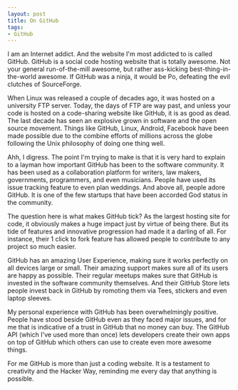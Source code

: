 ```yaml
---
layout: post
title: On GitHub
tags:
- GitHub
---
```

I am an Internet addict. And the website I'm most addicted to is called GitHub. GitHub is a social code hosting website that is totally awesome. Not your general run-of-the-mill awesome, but rather ass-kicking best-thing-in-the-world awesome. If GitHub was a ninja, it would be Po, defeating the evil clutches of SourceForge.

When Linux was released a couple of decades ago, it was hosted on a university FTP server. Today, the days of FTP are way past, and unless your code is hosted on a code-sharing website like GitHub, it is as good as dead. The last decade has seen an explosive grown in software and the open source movement. Things like GitHub, Linux, Android, Facebook have been made possible due to the combine efforts of millions across the globe following the Unix philosophy of doing one thing well.

Ahh, I digress. The point I'm trying to make is that it is very hard to explain to a layman how important GitHub  has been to the software community. It has been used as a collaboration platform for writers, law makers, governments, programmers, and even musicians. People have used its issue tracking feature to even plan weddings. And above all, people adore GitHub. It is one of the few startups that have been accorded God status in the community.

The question here is what makes GitHub tick? As the largest hosting site for code, it obviously makes a huge impact just by virtue of being there. But its tide of features and innovative progression had made it a darling of all. For instance, their 1 click to fork feature has allowed people to contribute to any project so much easier.

GitHub has an amazing User Experience, making sure it works  perfectly on all devices large or small. Their amazing support makes sure all of its users are happy as possible. Their regular meetups makes sure that GitHub is invested in the software community themselves. And their GitHub Store lets people invest back in GitHub by romoting them via Tees, stickers and  even laptop sleeves.

My personal experience with GitHub has been overwhelmingly positive. People have stood beside GitHub even as they faced major issues, and for me that is indicative of a trust in GitHub that no money can buy. The GitHub API (which I've used more than once) lets developers create their own apps on top of GitHub which others can use to create even more awesome things.

For me GitHub is more than just a coding website. It is a testament to creativity and the Hacker Way, reminding me every day that anything is possible.
